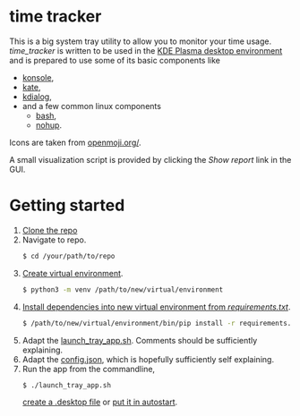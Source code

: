 # time tracker

This is a big system tray utility to allow you to monitor your time usage. *time_tracker* is written to be used in the
[KDE Plasma desktop environment](https://kde.org/plasma-desktop) and is
prepared to use some of its basic components like

*   [konsole](https://konsole.kde.org/),
*   [kate](https://kde.org/applications/utilities/org.kde.kate),
*   [kdialog](https://kde.org/applications/utilities/org.kde.kdialog),
*   and a few common linux components
    *   [bash](https://www.gnu.org/software/bash/bash.html),
    *   [nohup](https://www.gnu.org/software/coreutils/manual/coreutils.html#nohup-invocation).

Icons are taken from [openmoji.org/](https://openmoji.org).

A small visualization script is provided by clicking the *Show report* link
 in the GUI.

# Getting started

1.  [Clone the repo](
        https://help.github.com/en/github/creating-cloning-and-archiving-repositories/cloning-a-repository
    )
1.  Navigate to repo.
    ```bash
    $ cd /your/path/to/repo
    ```
1.  [Create virtual environment](
        https://docs.python.org/3/library/venv.html#creating-virtual-environments
    ).
    ```bash
    $ python3 -m venv /path/to/new/virtual/environment
    ```
1.  [Install dependencies into new virtual environment from *requirements.txt*](
        https://pip.pypa.io/en/stable/user_guide/#requirements-files
    ).
    ```bash
    $ /path/to/new/virtual/environment/bin/pip install -r requirements.txt
    ```
1.  Adapt the [launch_tray_app.sh](launch_tray_app.sh). Comments should be
    sufficiently explaining.
1.  Adapt the [config.json](config.json), which is hopefully sufficiently
    self explaining.
1.  Run the app from the commandline,
    ```bash
    $ ./launch_tray_app.sh
    ```
    [create a .desktop file](
        https://wiki.archlinux.org/index.php/Desktop_entries#File_example
    ) or [put it in autostart](
        https://wiki.archlinux.org/index.php/Autostart_applications
    ).
